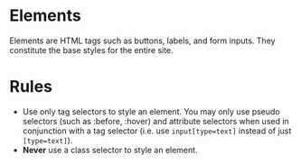 Elements
=========
Elements are HTML tags such as buttons, labels, and form inputs. They constitute the base styles for the entire site.

# Rules
* Use only tag selectors to style an element. You may only use pseudo selectors (such as :before, :hover) and attribute selectors when used in conjunction with a tag selector (i.e. use `input[type=text]` instead of just `[type=text]`).
* **Never** use a class selector to style an element.